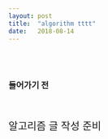 ```yaml
---
layout: post
title:  "algorithm tttt"
date:   2018-08-14
---
```


<br>
<br>
<h3 style='width: 100%;'>들어가기 전</h3>
<br>
<p style='font-size:20px;'>알고리즘 글 작성 준비</p>

